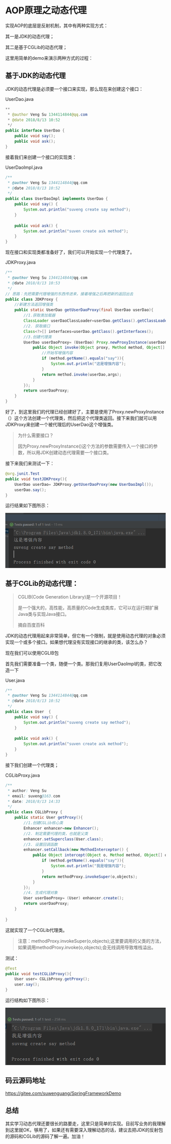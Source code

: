 # AOP原理之动态代理

实现AOP的底层是反射机制，其中有两种实现方式：

其一是JDK的动态代理；

其二是基于CGLib的动态代理；

这里用简单的demo来演示两种方式的过程：

## 基于JDK的动态代理

JDK的动态代理是必须要一个接口来实现，那么现在来创建这个接口：

UserDao.java

```java
**
 * @author Veng Su 1344114844@qq.com
 * @date 2018/8/13 10:52
 */
public interface UserDao {
    public void say();
    public void ask();
}
```

接着我们来创建一个接口的实现类：

UserDaoImpl.java

```java
/**
 * @author Veng Su 1344114844@qq.com
 * @date 2018/8/13 10:52
 */
public class UserDaoImpl implements UserDao {
    public void say() {
        System.out.println("suveng create say method");
    }

    public void ask() {
        System.out.println("suven create ask method");
    }
}
```

现在接口和实现类都准备好了，我们可以开始实现一个代理类了。

JDKProxy.java

```java
/**
 * @author Veng Su 1344114844@qq.com
 * @date 2018/8/13 10:53
 */
// 思路：先把需要代理增强的东西传进来，接着增强之后再把新的返回出去
public class JDKProxy {
    //新建方法返回增强类
    public static UserDao getUserDaoProxy(final UserDao userDao){
        //1.获取类加载器
        ClassLoader userDaoClassLoader=userDao.getClass().getClassLoader();
        //2. 获取接口
        Class<?>[] interfaces=userDao.getClass().getInterfaces();
        //3.创建代理类
        UserDao userDaoProxy= (UserDao) Proxy.newProxyInstance(userDaoClassLoader, interfaces, new InvocationHandler() {
            public Object invoke(Object proxy, Method method, Object[] args) throws Throwable {
                //开始写增强内容
                if (method.getName().equals("say")){
                    System.out.println("这是增强内容");
                }
                return method.invoke(userDao,args);
            }
        });
        return userDaoProxy;
    }
}
```

好了，到这里我们的代理已经创建好了，主要是使用了Proxy.newProxyInstance（）这个方法创建一个代理类，然后把这个代理类返回。接下来我们就可以用JDKProxy来创建一个被代理后的UserDao这个增强类。

> 为什么需要接口？
>
> 因为Proxy.newProxyInstance()这个方法的参数需要传入一个接口的参数，所以用JDK创建动态代理需要一个接口类。

接下来我们来测试一下：

```java
@org.junit.Test
public void testJDKProxy(){
    UserDao userDao= JDKProxy.getUserDaoProxy(new UserDaoImpl());
    userDao.say();
}
```

运行结果如下图所示：

![1534158373889](assets/1534158373889.png)

## 基于CGLib的动态代理：

> CGLIB(Code Generation Library)是一个开源项目！
>
> 是一个强大的，高性能，高质量的Code生成类库，它可以在运行期扩展Java类与实现Java接口。
>
> 摘自百度百科

JDK的动态代理用起来非常简单，但它有一个限制，就是使用动态代理的对象必须实现一个或多个接口。如果想代理没有实现接口的继承的类，该怎么办？

现在我们可以使用CGLIB包 

首先我们需要准备一个类，随便一个类。那我们复用UserDaoImpl的类，把它改造一下

User.java

```java
/**
 * @author Veng Su 1344114844@qq.com
 * @date 2018/8/13 10:52
 */
public class User  {
    public void say() {
        System.out.println("suveng create say method");
    }

    public void ask() {
        System.out.println("suven create ask method");
    }
}
```

接下我们创建一个代理类；

CGLibProxy.java

```java
/**
 * author: Veng Su
 * email: suveng@163.com
 * date: 2018/8/13 14:33
 */
public class CGLibProxy {
    public static User getProxy(){
        //1.创建CGLib核心类
        Enhancer enhancer=new Enhancer();
        //2. 制定需要代理的类，也就是父类
        enhancer.setSuperclass(User.class);
        //3. 设置回调函数
        enhancer.setCallback(new MethodInterceptor() {
            public Object intercept(Object o, Method method, Object[] objects, MethodProxy methodProxy) throws Throwable {
                if (method.getName().equals("say")){
                    System.out.println("我是增强内容");
                }
                return methodProxy.invokeSuper(o,objects);
            }
        });
        //4. 生成代理对象
        User userDaoProxy= (User) enhancer.create();
        return userDaoProxy;
    }

}
```

这就实现了一个CGLib代理类。

> 注意：methodProxy.invokeSuper(o,objects);这里要调用的父类的方法，如果调用methodProxy.invoke(o,objects);会无线调用导致堆栈溢出。

测试：

```java
@Test
public void testCGLibProxy(){
    User user= CGLibProxy.getProxy();
    user.say();
}
```

运行结构如下图所示：

![1534159353509](assets/1534159353509.png)

## 码云源码地址

https://gitee.com/suwenguang/SpringFrameworkDemo

## 总结

其实学习动态代理还要很长的路要走，这里只是简单的实现。目前写业务的我理解到这里就OK，够用了，如果还有需要深入理解动态的话，建议去把JDK的反射包的源码和CGLib的源码了解一遍。加油！